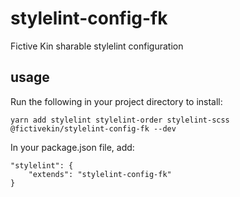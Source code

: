# stylelint-config-fk
Fictive Kin sharable stylelint configuration

## usage

Run the following in your project directory to install:

```
yarn add stylelint stylelint-order stylelint-scss @fictivekin/stylelint-config-fk --dev
```

In your package.json file, add:

```
"stylelint": {
    "extends": "stylelint-config-fk"
}
```
